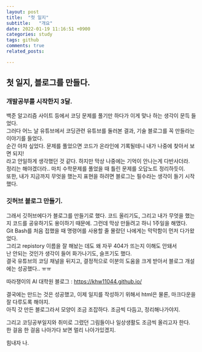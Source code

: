 ```yaml
---
layout: post
title:  "첫 일지"
subtitle:   "개요"
date: 2022-01-19 11:16:51 +0900
categories: study
tags: github
comments: true
related_posts:

---
```


## 첫 일지, 블로그를 만들다.
   
   
### 개발공부를 시작한지 3달.
   
   
백준 알고리즘 사이트 등에서 코딩 문제를 풀기만 하다가 이게 맞나 하는 생각이 문득 들었다.   
그러다 어느 날 유튜브에서 코딩관련 유튜브를 둘러본 결과, 기술 블로그를 꼭 만들라는 이야기를 들었다.   
순간 아차 싶었다. 문제를 풀었으면 코드가 온라인에 기록될테니 내가 나중에 찾아서 보면 되지!   
라고 안일하게 생각했던 것 같다. 하지만 막상 나중에는 기억이 안나는게 다반사더라.   
정리는 해야겠더라.. 마치 수학문제를 풀었을 때 틀린 문제를 오답노트 정리하듯이.   
또한, 내가 지금까지 무엇을 했는지 표현을 하려면 블로그는 필수라는 생각이 들기 시작했다.   
   
   
### 깃허브 블로그 만들기.
   
   
그래서 깃허브에다가 블로그를 만들기로 했다. 코드 올리기도, 그리고 내가 무엇을 했는지 코드를 공유하기도 용이하기 때문에.
그런데 막상 만들려고 하니 1주일을 해맸다.   
Git Bash를 처음 접했을 때 명령어를 사용할 줄 몰랐던 나에게는 막막함이 먼저 다가왔었다.   
그리고 repistory 이름을 잘 해놨는 데도 왜 자꾸 404가 뜨는지 이해도 안돼서   
난 안되는 것인가 생각이 들어 화가나기도, 슬프기도 했다.   
결국 유튜브의 코딩 채널을 뒤지고, 결정적으로 이분의 도움을 크게 받아서 블로그 개설에는 성공했다.. ㅠㅠ   
   
따라쟁이의 AI 대학원 블로그 : <https://khw11044.github.io/>
   
결국에는 만드는 것은 성공했고, 이제 일지를 작성하기 위해서 html은 물론, 마크다운을 잘 다루도록 해야지.   
아직 갓 만든 블로그라서 모양이 조금 조잡하다. 조금씩 다듬고, 정리해나가야지.   

그리고 코딩공부일지와 취미로 그렸던 그림들이나 일상생활도 조금씩 올리고자 한다.   
한 걸음 한 걸음 나아가다 보면 멀리 나아가있겠지.   
   
힘내자 나.